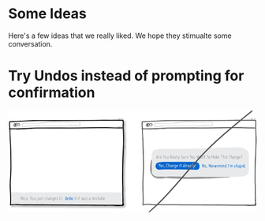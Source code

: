 # Some Ideas

Here's a few ideas that we really liked. We hope they stimualte some conversation.

# Try Undos instead of prompting for confirmation

<center>
    <img src="./Part 3 - Some ideas/try undos.png" />
</center>
